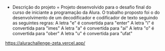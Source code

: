 * Descrição do projeto =
Projeto desenvolvido para o desafio final do curso de iniciante a programação da Alura.
O trabalho proposto foi o do desenvolvimento de um decodificador e codificador de texto seguindo as seguintes regras:
A letra "e" é convertida para "enter"
A letra "i" é convertida para "imes"
A letra "a" é convertida para "ai"
A letra "o" é convertida para "ober"
A letra "u" é convertida para "ufat"

https://alurachallenge-zeta.vercel.app/
